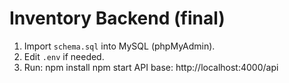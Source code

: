 Inventory Backend (final)
=========================
1. Import `schema.sql` into MySQL (phpMyAdmin).
2. Edit `.env` if needed.
3. Run:
   npm install
   npm start
API base: http://localhost:4000/api
